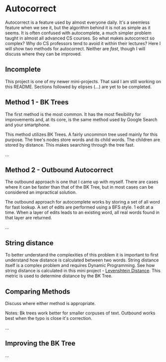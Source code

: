 # Autocorrect

Autocorrect is a feature used by almost everyone daily. It's a seemless feature
when we see it, but the algorithm behind it is not as simple as it seems.
It is often confused with autocomplete, a much simpler problem taught in almost
all advanced CS courses. So what makes autocorrect so complex? Why do CS
professors tend to avoid it within their lectures? Here I will show two
methods for autocorrect. Neither are _fast_, though I will discuss where they
can be improved.

## Incomplete

This project is one of my newer mini-projects. That said I am still working
on this README. Sections followed by elipses (...) are yet to be completed.

## Method 1 - BK Trees

The first method is the most common. It has the most flexibility for
improvements and, at its core, is the same method used by Google Search and
your smartphone.

This method utilizes BK Trees. A fairly uncommon tree used mainly for this
purpose. The tree's nodes store words and its child words. The children are
stored by distance. This makes searching through the tree fast.

...

## Method 2 - Outbound Autocorrect

The outbound approach is one that I came up with myself. There are cases where
it can be faster than that of the BK Tree, but in most cases can be considered
an impractical solution.

The outbound approach for autocomplete works by storing a set of all word
for fast lookup. A set of edits are performed using a BFS style. 1 edit at
a time. When a layer of edits leads to an existing word, all real words
found in that layer are returned.

...

## String distance

To better understand the complexities of this problem it is important to first
understand how distance is calculated between two words. String distance itself
is a complex problem and requires Dynamic Programming. See how string distance
is calculated in this mini project -
[Levenshtein Distance](../levenshtein-distance). This metric is used to
determine distance by the BK Tree.

## Comparing Methods

Discuss where either method is appropriate.

Notes:
Bk trees work better for smaller corpuses of text.
Outbound works best when the typo is close it's correction.

...

## Improving the BK Tree

...
